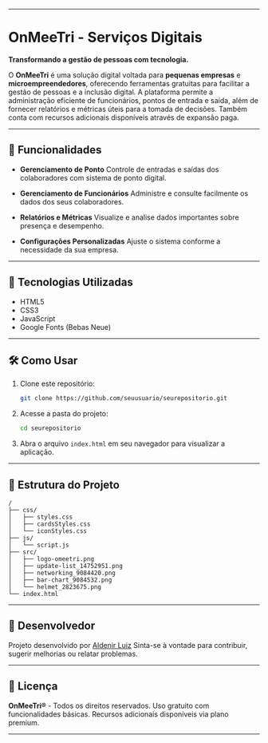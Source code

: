 
---
# OnMeeTri - Serviços Digitais

**Transformando a gestão de pessoas com tecnologia.**

O **OnMeeTri** é uma solução digital voltada para **pequenas empresas** e **microempreendedores**, oferecendo ferramentas gratuitas para facilitar a gestão de pessoas e a inclusão digital. A plataforma permite a administração eficiente de funcionários, pontos de entrada e saída, além de fornecer relatórios e métricas úteis para a tomada de decisões. Também conta com recursos adicionais disponíveis através de expansão paga.

---

## 🚀 Funcionalidades

* **Gerenciamento de Ponto**
  Controle de entradas e saídas dos colaboradores com sistema de ponto digital.

* **Gerenciamento de Funcionários**
  Administre e consulte facilmente os dados dos seus colaboradores.

* **Relatórios e Métricas**
  Visualize e analise dados importantes sobre presença e desempenho.

* **Configurações Personalizadas**
  Ajuste o sistema conforme a necessidade da sua empresa.

---

## 🧩 Tecnologias Utilizadas

* HTML5
* CSS3
* JavaScript
* Google Fonts (Bebas Neue)

---

## 🛠️ Como Usar

1. Clone este repositório:

   ```bash
   git clone https://github.com/seuusuario/seurepositorio.git
   ```

2. Acesse a pasta do projeto:

   ```bash
   cd seurepositorio
   ```

3. Abra o arquivo `index.html` em seu navegador para visualizar a aplicação.

---

## 📂 Estrutura do Projeto

```
/
├── css/
│   ├── styles.css
│   ├── cardsStyles.css
│   └── iconStyles.css
├── js/
│   └── script.js
├── src/
│   ├── logo-omeetri.png
│   ├── update-list_14752951.png
│   ├── networking_9084420.png
│   ├── bar-chart_9084532.png
│   └── helmet_2823675.png
└── index.html
```

---

## 👤 Desenvolvedor

Projeto desenvolvido por [Aldenir Luiz](https://github.com/aldenirluiz)
Sinta-se à vontade para contribuir, sugerir melhorias ou relatar problemas.

---

## 📜 Licença

**OnMeeTri®** - Todos os direitos reservados.
Uso gratuito com funcionalidades básicas. Recursos adicionais disponíveis via plano premium.

---
